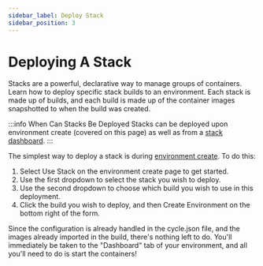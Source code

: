 ```yaml
---
sidebar_label: Deploy Stack
sidebar_position: 3
---
```


# Deploying A Stack
Stacks are a powerful, declarative way to manage groups of containers. Learn how to deploy specific stack builds to an environment. Each stack is made up of builds, and each build is made up of the container images snapshotted to when the build was created.

:::info When Can Stacks Be Deployed
Stacks can be deployed upon environment create (covered on this page) as well as from a [stack dashboard](https://docs.cycle.io/docs/stacks/overview).
:::

The simplest way to deploy a stack is during [environment create](https://docs.cycle.io/docs/environments/managing-environments#environment-create).  To do this:
1. Select Use Stack on the environment create page to get started.
2. Use the first dropdown to select the stack you wish to deploy.
3. Use the second dropdown to choose which build you wish to use in this deployment.
4. Click the build you wish to deploy, and then Create Environment on the bottom right of the form. 

Since the configuration is already handled in the cycle.json file, and the images already imported in the build, there's nothing left to do. You'll immediately be taken to the "Dashboard" tab of your environment, and all you'll need to do is start the containers!